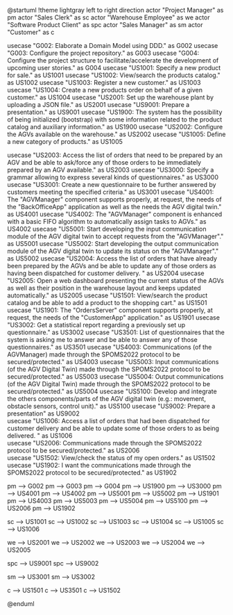 @startuml
!theme lightgray
left to right direction
actor "Project Manager" as pm
actor "Sales Clerk" as sc
actor "Warehouse Employee" as we
actor "Software Product Client" as spc
actor "Sales Manager" as sm
actor "Customer" as c

  usecase "G002: Elaborate a Domain Model using DDD." as G002
  usecase "G003: Configure the project repository." as G003
  usecase "G004: Configure the project structure to facilitate/accelerate the development of upcoming user stories." as G004
  usecase "US1001: Specify a new product for sale." as US1001
  usecase "US1002: View/search the products catalog." as US1002
  usecase "US1003: Register a new customer." as US1003
  usecase "US1004: Create a new products order on behalf of a given customer." as US1004
  usecase "US2001: Set up the warehouse plant by uploading a JSON file." as US2001
  usecase "US9001: Prepare a presentation." as US9001
  usecase "US1900: The system has the possibility of being initialized (bootstrap) with some information related to the product catalog and auxiliary information." as US1900
  usecase "US2002: Configure the AGVs available on the warehouse." as US2002
  usecase "US1005: Define a new category of products." as US1005
  
  usecase "US2003: Access the list of orders that need to be prepared by an AGV and be able to ask/force any of those orders to be immediately prepared by an AGV available." as US2003
  usecase "US3000: Specify a grammar allowing to express several kinds of questionnaires." as US3000
  usecase "US3001: Create a new questionnaire to be further answered by customers meeting the specified criteria." as US3001
  usecase "US4001: The "AGVManager" component supports properly, at request, the needs of the "BackOfficeApp" application as well as the needs the AGV digital twin." as US4001
  usecase "US4002: The "AGVManager" component is enhanced with a basic FIFO algorithm to automatically assign tasks to AGVs." as US4002
  usecase "US5001: Start developing the input communication module of the AGV digital twin to accept requests from the "AGVManager"." as US5001
  usecase "US5002: Start developing the output communication module of the AGV digital twin to update its status on the "AGVManager"." as US5002
  usecase "US2004: Access the list of orders that have already been prepared by the AGVs and be able to update any of those orders as having been dispatched for customer delivery. " as US2004
  usecase "US2005: Open a web dashboard presenting the current status of the AGVs as well as their position in the warehouse layout and keeps updated automatically." as US2005
  usecase "US1501: View/search the product catalog and be able to add a product to the shopping cart." as US1501
  usecase "US1901: The "OrdersServer" component supports properly, at request, the needs of the "CustomerApp" application." as US1901
  usecase "US3002: Get a statistical report regarding a previously set up questionnaire." as US3002
  usecase "US3501: List of questionnaires that the system is asking me to answer and be able to answer any of those questionnaires." as US3501
  usecase "US4003: Communications (of the AGVManager) made through the SPOMS2022 protocol to be secured/protected." as US4003
  usecase "US5003: Input communications (of the AGV Digital Twin) made through the SPOMS2022 protocol to be secured/protected." as US5003
  usecase "US5004: Output communications  (of the AGV Digital Twin) made through the SPOMS2022 protocol to be secured/protected." as US5004
  usecase "US5100: Develop and integrate the others components/parts of the AGV digital twin (e.g.: movement, obstacle sensors, control unit)." as US5100
  usecase "US9002: Prepare a presentation" as US9002  
  usecase "US1006: Access a list of orders that had been dispatched for customer delivery and be able to update some of those orders to as being delivered. " as US1006  
  usecase "US2006: Communications made through the SPOMS2022 protocol to be secured/protected." as US2006  
  usecase "US1502: View/check the status of my open orders." as US1502
  usecase "US1902: I want the communications made through the SPOMS2022 protocol to be secured/protected." as US1902
  
  

pm --> G002
pm --> G003
pm --> G004
pm --> US1900
pm --> US3000
pm --> US4001
pm --> US4002
pm --> US5001
pm --> US5002
pm --> US1901
pm --> US4003
pm --> US5003
pm --> US5004
pm --> US5100
pm --> US2006
pm --> US1902

sc --> US1001
sc --> US1002
sc --> US1003
sc --> US1004
sc --> US1005
sc --> US1006

we --> US2001
we --> US2002
we --> US2003
we --> US2004
we --> US2005

spc --> US9001
spc --> US9002

sm --> US3001
sm --> US3002

c --> US1501
c --> US3501
c --> US1502

@enduml